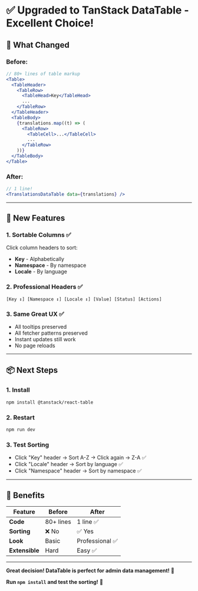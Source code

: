 # ✅ Upgraded to TanStack DataTable - Excellent Choice!

## 🎯 **What Changed**

### **Before:**
```jsx
// 80+ lines of table markup
<Table>
  <TableHeader>
    <TableRow>
      <TableHead>Key</TableHead>
      ...
    </TableRow>
  </TableHeader>
  <TableBody>
    {translations.map((t) => (
      <TableRow>
        <TableCell>...</TableCell>
        ...
      </TableRow>
    ))}
  </TableBody>
</Table>
```

### **After:**
```jsx
// 1 line!
<TranslationsDataTable data={translations} />
```

---

## 🎨 **New Features**

### **1. Sortable Columns** ✅
Click column headers to sort:
- **Key** - Alphabetically
- **Namespace** - By namespace
- **Locale** - By language

### **2. Professional Headers** ✅
```
[Key ↕️] [Namespace ↕️] [Locale ↕️] [Value] [Status] [Actions]
```

### **3. Same Great UX** ✅
- All tooltips preserved
- All fetcher patterns preserved
- Instant updates still work
- No page reloads

---

## 📦 **Next Steps**

### **1. Install**
```bash
npm install @tanstack/react-table
```

### **2. Restart**
```bash
npm run dev
```

### **3. Test Sorting**
- Click "Key" header → Sort A-Z → Click again → Z-A ✅
- Click "Locale" header → Sort by language ✅
- Click "Namespace" header → Sort by namespace ✅

---

## 🎉 **Benefits**

| Feature | Before | After |
|---------|--------|-------|
| **Code** | 80+ lines | 1 line ✅ |
| **Sorting** | ❌ No | ✅ Yes |
| **Look** | Basic | Professional ✅ |
| **Extensible** | Hard | Easy ✅ |

---

**Great decision! DataTable is perfect for admin data management!** 🚀

**Run `npm install` and test the sorting!** 🎊
